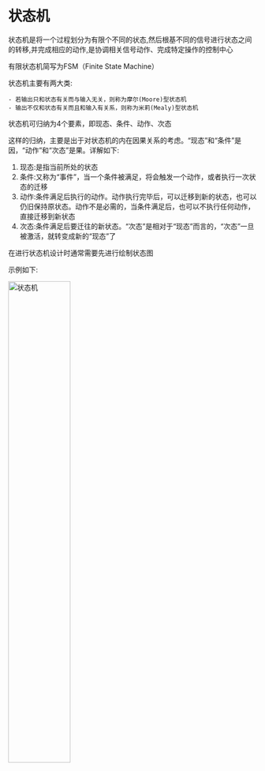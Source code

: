 # 状态机

状态机是将一个过程划分为有限个不同的状态,然后根基不同的信号进行状态之间的转移,并完成相应的动作,是协调相关信号动作、完成特定操作的控制中心

有限状态机简写为FSM（Finite State Machine）

状态机主要有两大类:

    - 若输出只和状态有关而与输入无关，则称为摩尔(Moore)型状态机
    - 输出不仅和状态有关而且和输入有关系，则称为米莉(Mealy)型状态机

状态机可归纳为4个要素，即现态、条件、动作、次态

这样的归纳，主要是出于对状态机的内在因果关系的考虑。“现态”和“条件”是因，“动作”和“次态”是果。详解如下:

1. 现态:是指当前所处的状态
2. 条件:又称为“事件”，当一个条件被满足，将会触发一个动作，或者执行一次状态的迁移
3. 动作:条件满足后执行的动作。动作执行完毕后，可以迁移到新的状态，也可以仍旧保持原状态。动作不是必需的，当条件满足后，也可以不执行任何动作，直接迁移到新状态
4. 次态:条件满足后要迁往的新状态。“次态”是相对于“现态”而言的，“次态”一旦被激活，就转变成新的“现态”了

在进行状态机设计时通常需要先进行绘制状态图

示例如下:

<img src="../picture/fsm_1.png" alt="状态机" width="50%">


